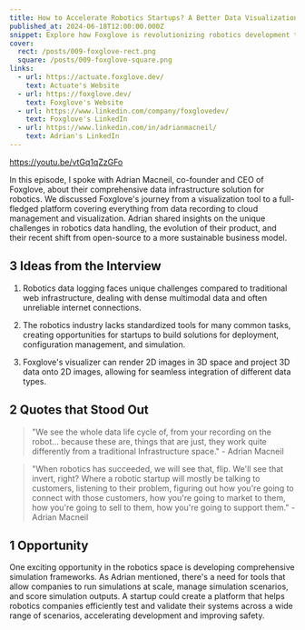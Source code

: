 ```yaml
---
title: How to Accelerate Robotics Startups? A Better Data Visualization Story
published_at: 2024-06-18T12:00:00.000Z
snippet: Explore how Foxglove is revolutionizing robotics development through advanced data visualization and management tools. Adrian Macneil shares insights on the challenges in robotics data handling, the evolution of their product, and the future of robotics tooling.
cover:
  rect: /posts/009-foxglove-rect.png
  square: /posts/009-foxglove-square.png
links:
  - url: https://actuate.foxglove.dev/
    text: Actuate's Website
  - url: https://foxglove.dev/
    text: Foxglove's Website
  - url: https://www.linkedin.com/company/foxglovedev/
    text: Foxglove's LinkedIn
  - url: https://www.linkedin.com/in/adrianmacneil/
    text: Adrian's LinkedIn
---
```


https://youtu.be/vtGq1qZzGFo

In this episode, I spoke with Adrian Macneil, co-founder and CEO of Foxglove,
about their comprehensive data infrastructure solution for robotics. We
discussed Foxglove's journey from a visualization tool to a full-fledged
platform covering everything from data recording to cloud management and
visualization. Adrian shared insights on the unique challenges in robotics data
handling, the evolution of their product, and their recent shift from
open-source to a more sustainable business model.

## 3 Ideas from the Interview

1. Robotics data logging faces unique challenges compared to traditional web
   infrastructure, dealing with dense multimodal data and often unreliable
   internet connections.

2. The robotics industry lacks standardized tools for many common tasks,
   creating opportunities for startups to build solutions for deployment,
   configuration management, and simulation.

3. Foxglove's visualizer can render 2D images in 3D space and project 3D data
   onto 2D images, allowing for seamless integration of different data types.

## 2 Quotes that Stood Out

> "We see the whole data life cycle of, from your recording on the robot...
> because these are, things that are just, they work quite differently from a
> traditional Infrastructure space." - Adrian Macneil

> "When robotics has succeeded, we will see that, flip. We'll see that invert,
> right? Where a robotic startup will mostly be talking to customers, listening
> to their problem, figuring out how you're going to connect with those
> customers, how you're going to market to them, how you're going to sell to
> them, how you're going to support them." - Adrian Macneil

## 1 Opportunity

One exciting opportunity in the robotics space is developing comprehensive
simulation frameworks. As Adrian mentioned, there's a need for tools that allow
companies to run simulations at scale, manage simulation scenarios, and score
simulation outputs. A startup could create a platform that helps robotics
companies efficiently test and validate their systems across a wide range of
scenarios, accelerating development and improving safety.
